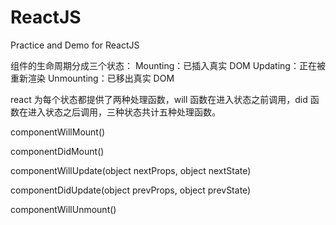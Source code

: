 # ReactJS
Practice and Demo for ReactJS

组件的生命周期分成三个状态：
Mounting：已插入真实 DOM
Updating：正在被重新渲染
Unmounting：已移出真实 DOM

react 为每个状态都提供了两种处理函数，will 函数在进入状态之前调用，did 函数在进入状态之后调用，三种状态共计五种处理函数。

componentWillMount()

componentDidMount()

componentWillUpdate(object nextProps, object nextState)

componentDidUpdate(object prevProps, object prevState)

componentWillUnmount()


